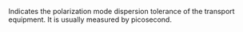 Indicates the polarization mode dispersion tolerance of the transport equipment. It is usually measured by picosecond.
